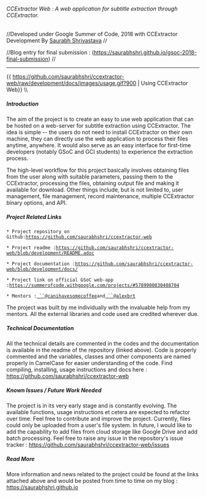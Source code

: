 ###### CCExtractor Web : A web application for subtitle extraction through CCExtractor.

//Developed under Google Summer of Code, 2018 with CCExtractor
Development By [Saurabh
Shrivastava](https://github.com/saurabhshri) //

//Blog entry for final submission :
(https://saurabhshri.github.io/gsoc-2018-final-submission) //

------------------------------------------------------------------------

{{
<https://github.com/saurabhshri/ccextractor-web/raw/development/docs/images/usage.gif?900>
\| Using CCExtractor Web}} \\\\

##### Introduction

The aim of the project is to create an easy to use web application that
can be hosted on a web-server for subtitle extraction using CCExtractor.
The idea is simple -- the users do not need to install CCExtractor on
their own machine, they can directly use the web application to process
their files anytime, anywhere. It would also serve as an easy interface
for first-time developers (notably GSoC and GCI students) to experience
the extraction process.

The high-level workflow for this project basically involves obtaining
files from the user along with suitable parameters, passing them to the
CCExtractor, processing the files, obtaining output file and making it
available for download. Other things include, but is not limited to,
user management, file management, record maintenance, multiple
CCExtractor binary options, and API.

##### Project Related Links

` * Project repository on Github: `[`https://github.com/saurabhshri/ccextractor-web`](https://github.com/saurabhshri/ccextractor-web)

` * Project readme : `[`https://github.com/saurabhshri/ccextractor-web/blob/development/README.adoc`](https://github.com/saurabhshri/ccextractor-web/blob/development/README.adoc)

` * Project documentation : `[`https://github.com/saurabhshri/ccextractor-web/blob/development/docs/`](https://github.com/saurabhshri/ccextractor-web/blob/development/docs/)

` * Project link on official GSoC web-app : `[`https://summerofcode.withgoogle.com/projects/#5789900830408704`](https://summerofcode.withgoogle.com/projects/#5789900830408704)

` * Mentors : `[` ``@canihavesomecoffee`](https://github.com/canihavesomecoffee)` and `[` ``@alexbrt`](https://github.com/alexbrt)

The project was built by me individually with the invaluable help from
my mentors. All the external libraries and code used are credited
wherever due.

##### Technical Documentation

All the technical details are commented in the codes and the
documentation is available in the readme of the repository (linked
above). Code is properly commented and the variables, classes and other
components are named properly in CamelCase for easier understanding of
the code. Find compiling, installing, usage instructions and docs here :
<https://github.com/saurabhshri/ccextractor-web>

##### Known Issues / Future Work Needed

The project is in its very early stage and is constantly evolving. The
available functions, usage instructions et cetera are expected to
refactor over time. Feel free to contribute and improve the project.
Currently, files could only be uploaded from a user\'s file system. In
future, I would like to add the capability to add files from cloud
storage like Google Drive and add batch processing. Feel free to raise
any issue in the repository\'s issue tracker :
<https://github.com/saurabhshri/ccextractor-web/issues>

##### Read More

More information and news related to the project could be found at the
links attached above and would be posted from time to time on my blog :
<https://saurabhshri.github.io>
